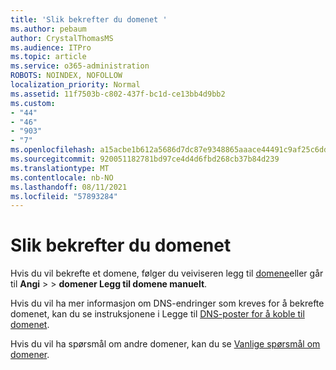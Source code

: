```yaml
---
title: 'Slik bekrefter du domenet '
ms.author: pebaum
author: CrystalThomasMS
ms.audience: ITPro
ms.topic: article
ms.service: o365-administration
ROBOTS: NOINDEX, NOFOLLOW
localization_priority: Normal
ms.assetid: 11f7503b-c802-437f-bc1d-ce13bb4d9bb2
ms.custom:
- "44"
- "46"
- "903"
- "7"
ms.openlocfilehash: a15acbe1b612a5686d7dc87e9348865aaace44491c9af25c6dda470492fd06c6
ms.sourcegitcommit: 920051182781bd97ce4d4d6fbd268cb37b84d239
ms.translationtype: MT
ms.contentlocale: nb-NO
ms.lasthandoff: 08/11/2021
ms.locfileid: "57893284"
---
```

# <a name="how-to-verify-your-domain"></a>Slik bekrefter du domenet

Hvis du vil bekrefte et domene, følger du veiviseren legg til [domene](https://admin.microsoft.com/Adminportal#/Domains/Wizard)eller går til **Angi**  >    >  **domener Legg til domene manuelt**.

Hvis du vil ha mer informasjon om DNS-endringer som kreves for å bekrefte domenet, kan du se instruksjonene i Legge til [DNS-poster for å koble til domenet](https://docs.microsoft.com/microsoft-365/admin/get-help-with-domains/create-dns-records-at-any-dns-hosting-provider).

Hvis du vil ha spørsmål om andre domener, kan du se [Vanlige spørsmål om domener](https://docs.microsoft.com/microsoft-365/admin/setup/domains-faq).
